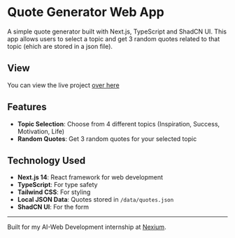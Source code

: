 # Quote Generator Web App

A simple quote generator built with Next.js, TypeScript and ShadCN UI. This app allows users to select a topic and get 3 random quotes related to that topic (ehich are stored in a json file).

## View 

You can view the live project [over here](https://nexium-assignment-1.vercel.app/)


## Features

- **Topic Selection**: Choose from 4 different topics (Inspiration, Success, Motivation, Life)
- **Random Quotes**: Get 3 random quotes for your selected topic


## Technology Used

- **Next.js 14**: React framework for web development
- **TypeScript**: For type safety
- **Tailwind CSS**: For styling
- **Local JSON Data**: Quotes stored in `/data/quotes.json`
- **ShadCN UI**: For the form

---

Built for my AI-Web Development internship at [Nexium](https://nexium.ltd).
